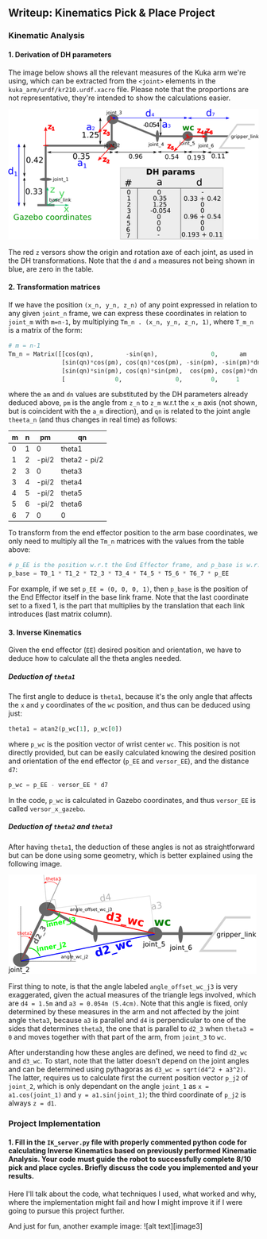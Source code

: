 ## Writeup: Kinematics Pick & Place Project

### Kinematic Analysis
#### 1. Derivation of DH parameters

The image below shows all the relevant measures of the Kuka arm we're using, which can be extracted from the `<joint>` elements in the `kuka_arm/urdf/kr210.urdf.xacro` file. Please note that the proportions are not representative, they're intended to show the calculations easier.

![alt text](./misc_images/dh_params.png)

The red `z` versors show the origin and rotation axe of each joint, as used in the DH transformations. Note that the `d` and `a` measures not being shown in blue, are zero in the table.

#### 2. Transformation matrices
If we have the position `(x_n, y_n, z_n)` of any point expressed in relation to any given `joint_n` frame, we can express these coordinates in relation to `joint_m` with `m=n-1`, by multiplying `Tm_n . (x_n, y_n, z_n, 1)`, where `T_m_n` is a matrix of the form:

```python
# m = n-1
Tm_n = Matrix([[cos(qn),         -sin(qn),               0,      am    ],
               [sin(qn)*cos(pm), cos(qn)*cos(pm), -sin(pm), -sin(pm)*dn],
               [sin(qn)*sin(pm), cos(qn)*sin(pm),  cos(pm), cos(pm)*dn ],
               [              0,               0,        0,     1      ]])
```

where the `am` and `dn` values are substituted by the DH parameters already deduced above, `pm` is the angle from `z_n` to `z_m` w.r.t the `x_m` axis (not shown, but is coincident with the `a_m` direction), and `qn` is related to the joint angle `theeta_n` (and thus changes in real time) as follows:


m | n | pm | qn
--- | --- | --- | ---
0 | 1 | 0  | theta1
1 | 2 | -pi/2 | theta2 - pi/2
2 | 3 | 0 | theta3
3 | 4 | -pi/2 | theta4
4 | 5 | -pi/2 | theta5
5 | 6 | -pi/2 | theta6
6 | 7 | 0 | 0

To transform from the end effector position to the arm base coordinates, we only need to multiply all the `Tm_n` matrices with the values from the table above:

```python
# p_EE is the position w.r.t the End Effector frame, and p_base is w.r.t the base link
p_base = T0_1 * T1_2 * T2_3 * T3_4 * T4_5 * T5_6 * T6_7 * p_EE
```
For example, if we set `p_EE = (0, 0, 0, 1)`, then `p_base` is the position of the End Effector itself in the base link frame. Note that  the last coordinate set to a fixed 1, is the part that multiplies by the translation that each link introduces (last matrix column).

#### 3. Inverse Kinematics
Given the end effector (`EE`) desired position and orientation, we have to deduce how to calculate all the theta angles needed. 

##### Deduction of `theta1`
The first angle to deduce is `theta1`, because it's the only angle that affects the `x` and `y` coordinates of the `wc` position, and thus can be deduced using just:
```python
theta1 = atan2(p_wc[1], p_wc[0])
```
where `p_wc` is the position vector of wrist center `wc`. This position is not directly provided, but can be easily calculated knowing the desired position and orientation of the end effector (`p_EE` and `versor_EE`), and the distance `d7`:
```python
p_wc = p_EE - versor_EE * d7
```
In the code, `p_wc` is calculated in Gazebo coordinates, and thus `versor_EE` is called `versor_x_gazebo`.

##### Deduction of `theta2` and `theta3`
After having `theta1`, the deduction of these angles is not as straightforward but can be done using some geometry, which is better explained using the following image.

![alt text](./misc_images/angles.png)

First thing to note, is that the angle labeled `angle_offset_wc_j3` is very exaggerated, given the actual measures of the triangle legs involved, which are `d4 = 1.5m` and `a3 = 0.054m (5.4cm)`. Note that this angle is fixed, only determined by these measures in the arm and not affected by the joint angle `theta3`, because `a3` is parallel and `d4` is perpendicular to one of the sides that determines `theta3`, the one that is parallel to `d2_3` when `theta3 = 0` and moves together with that part of the arm, from `joint_3` to `wc`.

After understanding how these angles are defined, we need to find `d2_wc` and `d3_wc`.
To start, note that the latter doesn't depend on the joint angles and can be determined using pythagoras as `d3_wc = sqrt(d4^2 + a3^2)`. The latter, requires us to calculate first the current position vector `p_j2` of `joint_2`, which is only dependant on the angle `joint_1` as `x = a1.cos(joint_1)` and `y = a1.sin(joint_1)`; the third coordinate of `p_j2` is always `z = d1`.

### Project Implementation

#### 1. Fill in the `IK_server.py` file with properly commented python code for calculating Inverse Kinematics based on previously performed Kinematic Analysis. Your code must guide the robot to successfully complete 8/10 pick and place cycles. Briefly discuss the code you implemented and your results. 


Here I'll talk about the code, what techniques I used, what worked and why, where the implementation might fail and how I might improve it if I were going to pursue this project further.  


And just for fun, another example image:
![alt text][image3]


